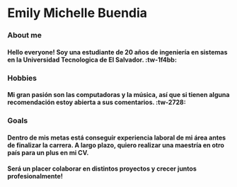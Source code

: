 # Emily Michelle Buendia
### About me 
#### Hello everyone! Soy una estudiante de 20 años de ingeniería en sistemas en la Universidad Tecnologica de El Salvador. :tw-1f4bb:

### Hobbies 
#### Mi gran pasión son las computadoras y la música, así que si tienen alguna recomendación estoy abierta a sus comentarios. :tw-2728:

### Goals 
#### Dentro de mis metas está conseguir experiencia laboral de mi área antes de finalizar la carrera. A largo plazo, quiero realizar una maestría en otro país para un plus en mi CV.


#### Será un placer colaborar en distintos proyectos y crecer juntos profesionalmente!

